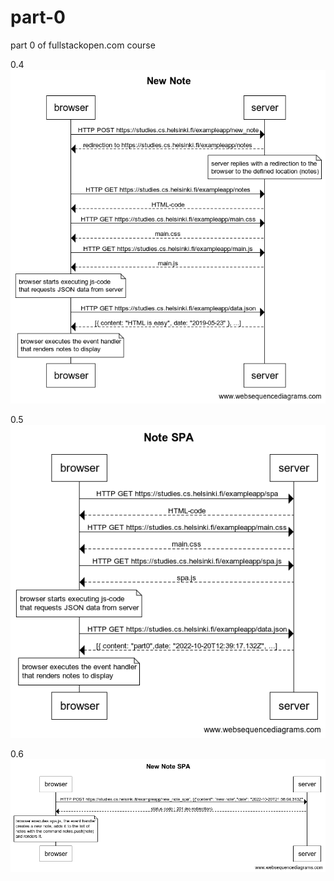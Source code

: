 # part-0
part 0 of fullstackopen.com course

0.4
![new-note](https://github.com/olamcastillo/part-0/blob/main/New%20note.png)

0.5
![note-spa](https://github.com/olamcastillo/part-0/blob/main/Note%20SPA.png)

0.6
![note-spa](https://github.com/olamcastillo/part-0/blob/main/New%20Note%20SPA.png)
